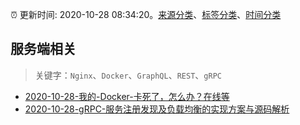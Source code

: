 :alarm_clock: 更新时间: 2020-10-28 08:34:20。[来源分类](../README.md)、[标签分类](../TAGS.md)、[时间分类](../TIMELINE.md)

## 服务端相关


> 关键字：`Nginx`、`Docker`、`GraphQL`、`REST`、`gRPC`



- [2020-10-28-我的-Docker-卡死了，怎么办？在线等](https://toutiao.io/k/typ8w2e) 
- [2020-10-28-gRPC-服务注册发现及负载均衡的实现方案与源码解析](https://toutiao.io/k/vvwadlx) 